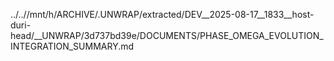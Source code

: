../..//mnt/h/ARCHIVE/.UNWRAP/extracted/DEV__2025-08-17__1833__host-duri-head/__UNWRAP/3d737bd39e/DOCUMENTS/PHASE_OMEGA_EVOLUTION_INTEGRATION_SUMMARY.md